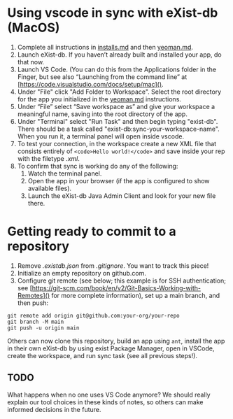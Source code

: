 # Using vscode in sync with eXist-db (MacOS)

1. Complete all instructions in [installs.md]() and then [yeoman.md]().
1. Launch eXist-db. If you haven’t already built and installed your app, do that now.
1. Launch VS Code. (You can do this from the Applications folder in the Finger, but see also “Launching from the command line” at [https://code.visualstudio.com/docs/setup/mac]().
1. Under "File" click "Add Folder to Workspace". Select the root directory for the app you initialized in the [yeoman.md]() instructions.
1. Under “File” select “Save workspace as” and give your workspace a meaningful name, saving into the root directory of the app.
1. Under "Terminal" select "Run Task" and then begin typing "exist-db". There should be a task called "exist-db:sync-your-workspace-name". When you run it, a terminal panel will open inside vscode.
1. To test your connection, in the workspace create a new XML file that consists entirely of `<code>Hello world!</code>` and save inside your rep with the filetype *.xml*. 
1. To confirm that sync is working do any of the following:
	1. Watch the terminal panel.
	2. Open the app in your browser (if the app is configured to show available files).
	3. Launch the eXist-db Java Admin Client and look for your new file there. 

# Getting ready to commit to a repository

1. Remove *.existdb.json* from *.gitignore*. You want to track this piece!
1. Initialize an empty repository on github.com.
1. Configure git remote (see below; this example is for SSH authentication; see [https://git-scm.com/book/en/v2/Git-Basics-Working-with-Remotes]() for more complete information), set up a main branch, and then push:

```
git remote add origin git@github.com:your-org/your-repo
git branch -M main
git push -u origin main
```

Others can now clone this repository, build an app using `ant`, install the app in their own eXist-db by using exist Package Manager, open in VSCode, create the workspace, and run sync task (see all previous steps!).

## TODO

What happens when no one uses VS Code anymore? We should really explain our tool choices in these kinds of notes, so others can make informed decisions in the future.
